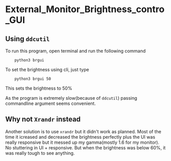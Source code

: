 # External_Monitor_Brightness_contro_GUI 
## Using `ddcutil`
To run this program, open terminal and run the following command

        python3 brgui

To set the brightness using cli, just type

        python3 brgui 50

This sets the brightness to 50%

As the program is extremely slow(because of `ddcutil`) passing commandline argument seems convenient.

## Why not `Xrandr` instead
Another solution is to use `xrandr` but it didn't work as planned. Most of the time it icreased and decreased the brightness perfectly plus the UI was really responsive but it messed up my gamma(mostly 1.6 for my monitor). No stuttering in UI + responsive. But when the brightness was below 60%, it was really tough to see anything. 
